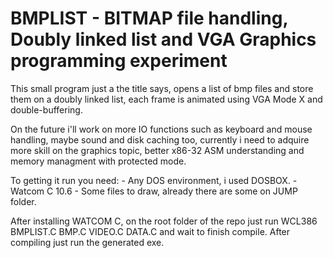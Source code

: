 # BMPLIST - BITMAP file handling, Doubly linked list and VGA Graphics programming experiment

This small program just a the title says, opens a list of bmp files and store them on a doubly linked list, each frame is animated using VGA Mode X and double-buffering.

On the future i'll work on more IO functions such as keyboard and mouse handling, maybe sound and disk caching too, currently i need to adquire more skill on the graphics topic, better x86-32 ASM understanding and memory managment with protected mode.

To getting it run you need:
    - Any DOS environment, i used DOSBOX.
    - Watcom C 10.6
    - Some files to draw, already there are some on JUMP folder.

After installing WATCOM C, on the root folder of the repo just run WCL386 BMPLIST.C BMP.C VIDEO.C DATA.C
and wait to finish compile. After compiling just run the generated exe.

